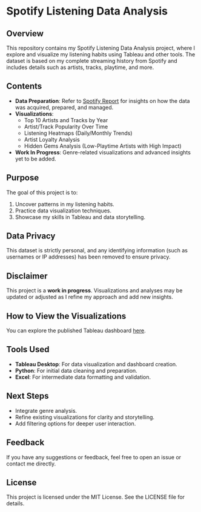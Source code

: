 # Spotify Listening Data Analysis

## Overview

This repository contains my Spotify Listening Data Analysis project, where I explore and visualize my listening habits using Tableau and other tools. The dataset is based on my complete streaming history from Spotify and includes details such as artists, tracks, playtime, and more.

## Contents

- **Data Preparation**: Refer to [Spotify Report](https://github.com/KiteFarseeker/data-analytics-portfolio/blob/main/spotify_project/report/spotify_data_report.md) for insights on how the data was acquired, prepared, and managed.
- **Visualizations**:
  - Top 10 Artists and Tracks by Year
  - Artist/Track Popularity Over Time
  - Listening Heatmaps (Daily/Monthly Trends)
  - Artist Loyalty Analysis
  - Hidden Gems Analysis (Low-Playtime Artists with High Impact)
- **Work In Progress**: Genre-related visualizations and advanced insights yet to be added.

## Purpose

The goal of this project is to:

1. Uncover patterns in my listening habits.
2. Practice data visualization techniques.
3. Showcase my skills in Tableau and data storytelling.

## Data Privacy

This dataset is strictly personal, and any identifying information (such as usernames or IP addresses) has been removed to ensure privacy.

## Disclaimer

This project is a **work in progress**. Visualizations and analyses may be updated or adjusted as I refine my approach and add new insights.

## How to View the Visualizations

You can explore the published Tableau dashboard [here](https://public.tableau.com/app/profile/terrence.o.rourke/viz/SpotifyAnalysisProcess/Top10Overview).

## Tools Used

- **Tableau Desktop**: For data visualization and dashboard creation.
- **Python**: For initial data cleaning and preparation.
- **Excel**: For intermediate data formatting and validation.

## Next Steps

- Integrate genre analysis.
- Refine existing visualizations for clarity and storytelling.
- Add filtering options for deeper user interaction.

## Feedback

If you have any suggestions or feedback, feel free to open an issue or contact me directly.

## License

This project is licensed under the MIT License. See the LICENSE file for details.

